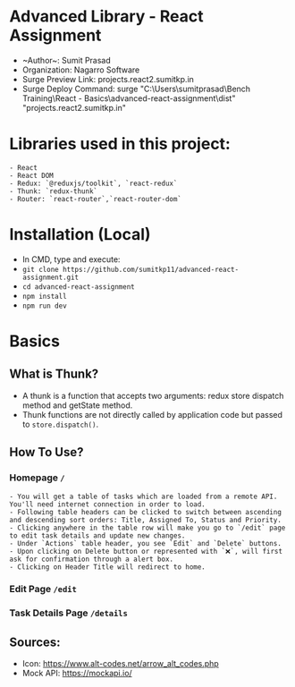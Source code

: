 # Advanced Library - React Assignment
 - ~Author~: Sumit Prasad
 - Organization: Nagarro Software
 - Surge Preview Link: projects.react2.sumitkp.in
 - Surge Deploy Command: surge "C:\Users\sumitprasad\Bench Training\React - Basics\advanced-react-assignment\dist" "projects.react2.sumitkp.in"

 # Libraries used in this project:
    - React
    - React DOM
    - Redux: `@reduxjs/toolkit`, `react-redux`
    - Thunk: `redux-thunk`
    - Router: `react-router`,`react-router-dom`

# Installation (Local)
- In CMD, type and execute: 
- `git clone https://github.com/sumitkp11/advanced-react-assignment.git`
- `cd advanced-react-assignment`
- `npm install`
- `npm run dev`

# Basics
## What is Thunk?
- A thunk is a function that accepts two arguments: redux store dispatch method and getState method.
- Thunk functions are not directly called by application code but passed to `store.dispatch()`.

## How To Use?
### Homepage `/`
    - You will get a table of tasks which are loaded from a remote API. You'll need internet connection in order to load.
    - Following table headers can be clicked to switch between ascending and descending sort orders: Title, Assigned To, Status and Priority.
    - Clicking anywhere in the table row will make you go to `/edit` page to edit task details and update new changes.
    - Under `Actions` table header, you see `Edit` and `Delete` buttons.
    - Upon clicking on Delete button or represented with `❌`, will first ask for confirmation through a alert box.
    - Clicking on Header Title will redirect to home.

### Edit Page `/edit`


### Task Details Page `/details`



## Sources:
- Icon: https://www.alt-codes.net/arrow_alt_codes.php
- Mock API: https://mockapi.io/


